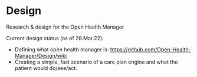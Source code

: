 # Design
Research &amp; design for the Open Health Manager


Current design status (as of 28.Mar.22): 
* Defining what open health manager is: https://github.com/Open-Health-Manager/Design/wiki
* Creating a simple, fast scenario of a care plan engine and what the patient would do/see/act. 
